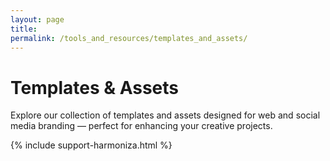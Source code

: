 ```yaml
---
layout: page
title:
permalink: /tools_and_resources/templates_and_assets/
---
```


# Templates & Assets

Explore our collection of templates and assets designed for web and social media branding — perfect for enhancing your creative projects.

{% include support-harmoniza.html %}
